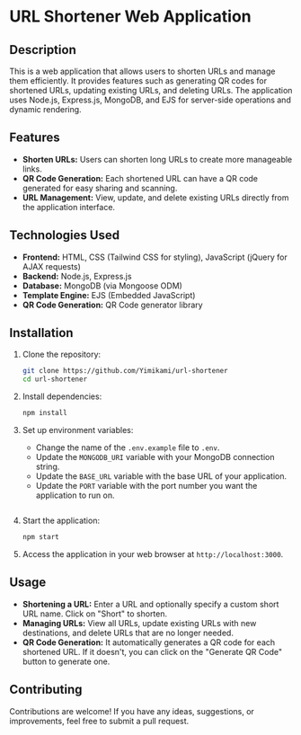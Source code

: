 # URL Shortener Web Application

## Description

This is a web application that allows users to shorten URLs and manage them efficiently. It provides features such as generating QR codes for shortened URLs, updating existing URLs, and deleting URLs. The application uses Node.js, Express.js, MongoDB, and EJS for server-side operations and dynamic rendering.

## Features

- **Shorten URLs:** Users can shorten long URLs to create more manageable links.
- **QR Code Generation:** Each shortened URL can have a QR code generated for easy sharing and scanning.
- **URL Management:** View, update, and delete existing URLs directly from the application interface.

## Technologies Used

- **Frontend:** HTML, CSS (Tailwind CSS for styling), JavaScript (jQuery for AJAX requests)
- **Backend:** Node.js, Express.js
- **Database:** MongoDB (via Mongoose ODM)
- **Template Engine:** EJS (Embedded JavaScript)
- **QR Code Generation:** QR Code generator library

## Installation

1. Clone the repository:
   ```bash
   git clone https://github.com/Yimikami/url-shortener
   cd url-shortener
   ```

2. Install dependencies:
   ```bash
   npm install
   ```

3. Set up environment variables:
   - Change the name of the `.env.example` file to `.env`.
   - Update the `MONGODB_URI` variable with your MongoDB connection string.
    - Update the `BASE_URL` variable with the base URL of your application.
    - Update the `PORT` variable with the port number you want the application to run on.
     ```

4. Start the application:
   ```bash
   npm start
   ```

5. Access the application in your web browser at `http://localhost:3000`.

## Usage

- **Shortening a URL:** Enter a URL and optionally specify a custom short URL name. Click on "Short" to shorten.
- **Managing URLs:** View all URLs, update existing URLs with new destinations, and delete URLs that are no longer needed.
- **QR Code Generation:** It automatically generates a QR code for each shortened URL. If it doesn't, you can click on the "Generate QR Code" button to generate one.

## Contributing

Contributions are welcome! If you have any ideas, suggestions, or improvements, feel free to submit a pull request.